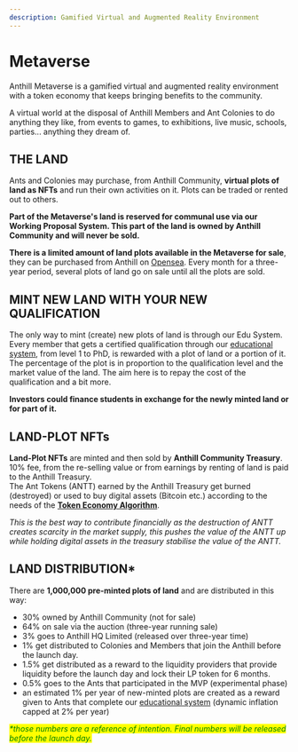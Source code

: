 ```yaml
---
description: Gamified Virtual and Augmented Reality Environment
---
```


# Metaverse

Anthill Metaverse is a gamified virtual and augmented reality environment with a token economy that keeps bringing benefits to the community.

A virtual world at the disposal of Anthill Members and Ant Colonies to do anything they like, from events to games, to exhibitions, live music, schools, parties... anything they dream of.&#x20;

## THE LAND

Ants and Colonies may purchase, from Anthill Community, **virtual plots of land as NFTs** and run their own activities on it. Plots can be traded or rented out to others.

**Part of the Metaverse's land is reserved for communal use via our Working Proposal System. This part of the land is owned by Anthill Community and will never be sold.**&#x20;

**There is a limited amount of land plots available in the Metaverse for sale**, they can be purchased from Anthill on [Opensea](https://opensea.io). Every month for a three-year period, several plots of land go on sale until all the plots are sold.&#x20;

## MINT NEW LAND WITH YOUR NEW QUALIFICATION

The only way to mint (create) new plots of land is through our Edu System. Every member that gets a certified qualification through our [educational system](education.md), from level 1 to PhD, is rewarded with a plot of land or a portion of it.\
The percentage of the plot is in proportion to the qualification level and the market value of the land. The aim here is to repay the cost of the qualification and a bit more.

**Investors could finance students in exchange for the newly minted land or for part of it.**

## **LAND-PLOT NFTs**

**Land-Plot NFTs** are minted and then sold by **Anthill Community Treasury**. 10% fee, from the re-selling value or from earnings by renting of land is paid to the Anthill Treasury.\
The Ant Tokens (ANTT) earned by the Anthill Treasury get burned (destroyed) or used to buy digital assets (Bitcoin etc.) according to the needs of the [**Token Economy Algorithm**](token-economy.md).&#x20;

_This is the best way to contribute financially as the destruction of ANTT creates scarcity in the market supply, this pushes the value of the ANTT up while holding digital assets in the treasury stabilise the value of the ANTT._



## **LAND DISTRIBUTION\***

There are **1,000,000 pre-minted plots of land** and are distributed in this way:

* 30% owned by Anthill Community (not for sale)
* 64% on sale via the auction (three-year running sale)
* 3% goes to Anthill HQ Limited (released over three-year time)
* 1% get distributed to Colonies and Members that join the Anthill before the launch day.
* 1.5% get distributed as a reward to the liquidity providers that provide liquidity before the launch day and lock their LP token for 6 months.
* 0.5% goes to the Ants that participated in the MVP (experimental phase)
* an estimated 1% per year of new-minted plots are created as a reward given to Ants that complete our [educational system](education.md) (dynamic inflation capped at 2% per year)

_<mark style="color:green;">\*those numbers are a reference of intention. Final numbers will be released before the launch day.</mark>_&#x20;
